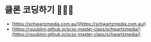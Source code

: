 # 클론 코딩하기 👩🏻‍💻

- [https://schwartzmedia.com.au/](https://schwartzmedia.com.au/)
- [https://rsuubinn.github.io/scss-master-class/schwartzmedia/](https://rsuubinn.github.io/scss-master-class/schwartzmedia/)
